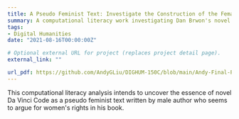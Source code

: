```yaml
---
title: A Pseudo Feminist Text: Investigate the Construction of the Female Images in Dan Brown’s Novel The Da Vinci Code
summary: A computational literacy work investigating Dan Brwon's novel The Da Vinci Code.
tags:
- Digital Humanities
date: "2021-08-16T00:00:00Z"

# Optional external URL for project (replaces project detail page).
external_link: ""

url_pdf: https://github.com/AndyGLiu/DIGHUM-150C/blob/main/Andy-Final-Project.ipynb
---
```

This computational literacy analysis intends to uncover the essence of novel Da Vinci Code as a pseudo feminist text written by male author who seems to argue for women's rights in his book.
